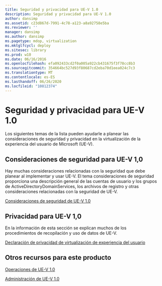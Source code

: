 ```yaml
---
title: Seguridad y privacidad para UE-V 1.0
description: Seguridad y privacidad para UE-V 1.0
author: dansimp
ms.assetid: c23d867d-7991-4c78-a123-a8a92758e5ba
ms.reviewer: ''
manager: dansimp
ms.author: dansimp
ms.pagetype: mdop, virtualization
ms.mktglfcycl: deploy
ms.sitesec: library
ms.prod: w10
ms.date: 06/16/2016
ms.openlocfilehash: efa092433cd2f0a005a922cb431675f3f78cc8b3
ms.sourcegitcommit: 354664bc527d93f80687cd2eba70d1eea024c7c3
ms.translationtype: MT
ms.contentlocale: es-ES
ms.lasthandoff: 06/26/2020
ms.locfileid: "10812374"
---
```

# Seguridad y privacidad para UE-V 1.0


Los siguientes temas de la lista pueden ayudarle a planear las consideraciones de seguridad y privacidad en la virtualización de la experiencia del usuario de Microsoft (UE-V).

## Consideraciones de seguridad para UE-V 1,0


Hay muchas consideraciones relacionadas con la seguridad que debe planear al implementar y usar UE-V. El tema consideraciones de seguridad proporciona una descripción general de las cuentas de usuario y los grupos de ActiveDirectoryDomainServices, los archivos de registro y otras consideraciones relacionadas con la seguridad de UE-V.

[Consideraciones de seguridad de UE-V 1.0](ue-v-10-security-considerations.md)

## Privacidad para UE-V 1,0


En la información de esta sección se explican muchos de los procedimientos de recopilación y uso de datos de UE-V.

[Declaración de privacidad de virtualización de experiencia del usuario](user-experience-virtualization-privacy-statement.md)

## Otros recursos para este producto


[Operaciones de UE-V 1.0](operations-for-ue-v-10.md)

[Administración de UE-V 1.0](administering-ue-v-10.md)

 

 





